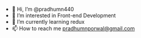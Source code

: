 - 👋 Hi, I’m @pradhumn440
- 👀 I’m interested in Front-end Development
- 🌱 I’m currently learning redux
- 📫 How to reach me pradhumnporwal@gmail.com

<!---
pradhumn440/pradhumn440 is a ✨ special ✨ repository because its `README.md` (this file) appears on your GitHub profile.
You can click the Preview link to take a look at your changes.
--->

